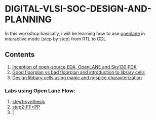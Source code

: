 
# DIGITAL-VLSI-SOC-DESIGN-AND-PLANNING
In this workshop basically, i will be learning how to use [openlane](https://github.com/The-OpenROAD-Project/OpenLane) in interactive mode (step by step) from RTL to GDL

## Contents
1. [Inception of open-source EDA, OpenLANE and Sky130 PDK](https://github.com/navi2311/DIGITAL-VLSI-SOC-DESIGN-AND-PLANNING/blob/main/Sky130%20Day%201%20-%20Inception%20of%20open-source%20EDA%2C%20OpenLANE%20and%20Sky130%20PDK/readme.md)
2. [Good floorplan vs bad floorplan and introduction to library cells]()
3. [Design libbary cells using magic and ngspice charaxterization](https://github.com/navi2311/DIGITAL-VLSI-SOC-DESIGN-AND-PLANNING/tree/main/Design%20library%20cell%20using%20Magic%20Layout%20and%20ngspice%20characterization)
### Labs using Open Lane Flow:
1. [step1-synthesis](https://github.com/navi2311/DIGITAL-VLSI-SOC-DESIGN-AND-PLANNING/tree/main/Sky130%20Day%201%20-%20Inception%20of%20open-source%20EDA%2C%20OpenLANE%20and%20Sky130%20PDK/lab1_synthesis)
2. [step2-FF+PP](https://github.com/navi2311/DIGITAL-VLSI-SOC-DESIGN-AND-PLANNING/tree/main/Good%20floorplan%20vs%20bad%20floorplan%20and%20introduction%20to%20library%20cells/lab2)
3. [



